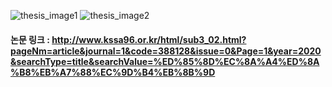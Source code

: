 ![thesis_image1](https://user-images.githubusercontent.com/43941347/105739998-13573d80-5f7c-11eb-9407-b30dd2413a28.PNG)
![thesis_image2](https://user-images.githubusercontent.com/43941347/105740017-18b48800-5f7c-11eb-83b1-3b174d199fd7.PNG)
#### 논문 링크 : http://www.kssa96.or.kr/html/sub3_02.html?pageNm=article&journal=1&code=388128&issue=0&Page=1&year=2020&searchType=title&searchValue=%ED%85%8D%EC%8A%A4%ED%8A%B8%EB%A7%88%EC%9D%B4%EB%8B%9D

